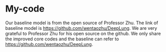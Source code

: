 # My-code
Our baseline model is from the open source of Professor Zhu. The link of baseline model is https://github.com/wentaozhu/DeepLung. We are very grateful to Professor Zhu for his open source on the github. We only share the improved core codes and the baseline can refer to https://github.com/wentaozhu/DeepLung. 
